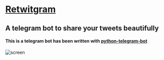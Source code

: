 # [Retwitgram](https://t.me/retwitgram_bot)
## A telegram bot to share your tweets beautifully
#### This is a telegram bot has been written with [python-telegram-bot](https://python-telegram-bot.org/)
![screen](https://raw.githubusercontent.com/mostafaasadi/retwitgram/master/screen.gif)
